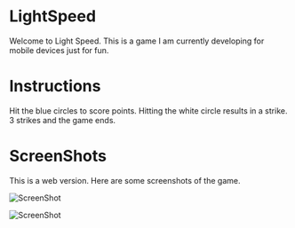 LightSpeed
==========

Welcome to Light Speed. 
This is a game I am currently developing for mobile devices just for fun.

Instructions
============
Hit the blue circles to score points.
Hitting the white circle results in a strike.
3 strikes and the game ends.


ScreenShots
===========
This is a web version. 
Here are some screenshots of the game.

![ScreenShot](https://cloud.githubusercontent.com/assets/7594890/3139468/73b4a4c6-e8df-11e3-9836-ee3a475b4abf.png)

![ScreenShot](https://cloud.githubusercontent.com/assets/7594890/3139470/8f68730a-e8df-11e3-8be0-554e1c2c3490.png)
